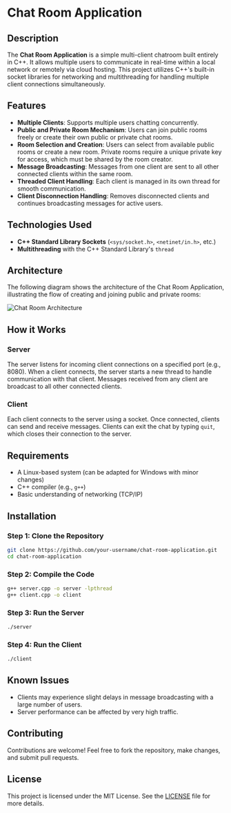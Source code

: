 # Chat Room Application

## Description

The **Chat Room Application** is a simple multi-client chatroom built entirely in C++. It allows multiple users to communicate in real-time within a local network or remotely via cloud hosting. This project utilizes C++'s built-in socket libraries for networking and multithreading for handling multiple client connections simultaneously.

## Features

- **Multiple Clients**: Supports multiple users chatting concurrently.
- **Public and Private Room Mechanism**: Users can join public rooms freely or create their own public or private chat rooms.
- **Room Selection and Creation**: Users can select from available public rooms or create a new room. Private rooms require a unique private key for access, which must be shared by the room creator.
- **Message Broadcasting**: Messages from one client are sent to all other connected clients within the same room.
- **Threaded Client Handling**: Each client is managed in its own thread for smooth communication.
- **Client Disconnection Handling**: Removes disconnected clients and continues broadcasting messages for active users.

## Technologies Used

- **C++ Standard Library Sockets** (`<sys/socket.h>`, `<netinet/in.h>`, etc.)
- **Multithreading** with the C++ Standard Library's `thread`

## Architecture

The following diagram shows the architecture of the Chat Room Application, illustrating the flow of creating and joining public and private rooms:

![Chat Room Architecture](Chat_Room/arch.png)

## How it Works

### Server

The server listens for incoming client connections on a specified port (e.g., 8080). When a client connects, the server starts a new thread to handle communication with that client. Messages received from any client are broadcast to all other connected clients.

### Client

Each client connects to the server using a socket. Once connected, clients can send and receive messages. Clients can exit the chat by typing `quit`, which closes their connection to the server.

## Requirements

- A Linux-based system (can be adapted for Windows with minor changes)
- C++ compiler (e.g., `g++`)
- Basic understanding of networking (TCP/IP)

## Installation

### Step 1: Clone the Repository
```bash
git clone https://github.com/your-username/chat-room-application.git
cd chat-room-application
```

### Step 2: Compile the Code

```bash
g++ server.cpp -o server -lpthread
g++ client.cpp -o client
```

### Step 3: Run the Server

```bash
./server
```

### Step 4:  Run the Client
```bash
./client
```
## Known Issues

- Clients may experience slight delays in message broadcasting with a large number of users.
- Server performance can be affected by very high traffic.

## Contributing

Contributions are welcome! Feel free to fork the repository, make changes, and submit pull requests.

## License

This project is licensed under the MIT License. See the [LICENSE](./LICENSE) file for more details.
